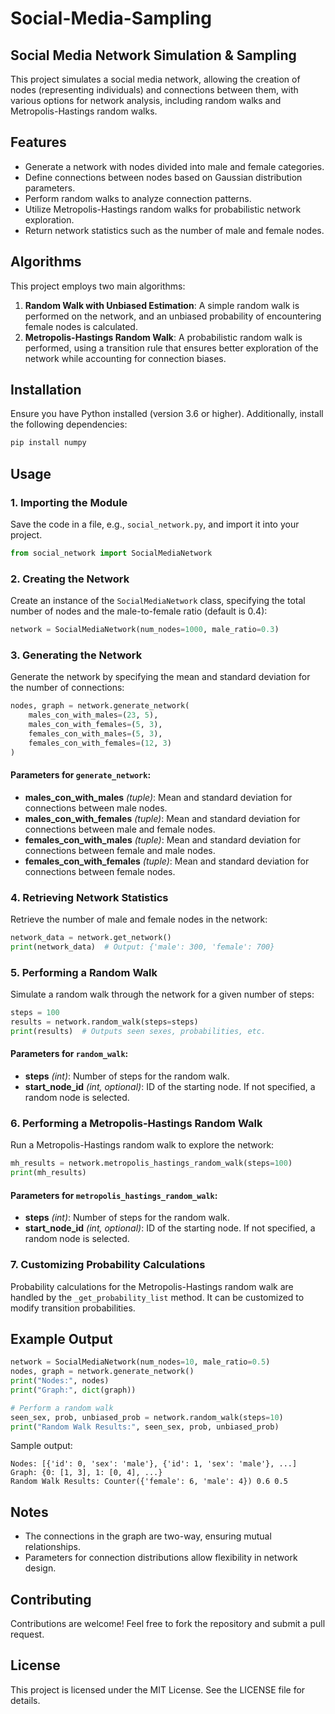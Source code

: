 # Social-Media-Sampling
## Social Media Network Simulation & Sampling

This project simulates a social media network, allowing the creation of nodes (representing individuals) and connections between them, with various options for network analysis, including random walks and Metropolis-Hastings random walks.

## Features
- Generate a network with nodes divided into male and female categories.
- Define connections between nodes based on Gaussian distribution parameters.
- Perform random walks to analyze connection patterns.
- Utilize Metropolis-Hastings random walks for probabilistic network exploration.
- Return network statistics such as the number of male and female nodes.

## Algorithms
This project employs two main algorithms:
1. **Random Walk with Unbiased Estimation**: A simple random walk is performed on the network, and an unbiased probability of encountering female nodes is calculated.
2. **Metropolis-Hastings Random Walk**: A probabilistic random walk is performed, using a transition rule that ensures better exploration of the network while accounting for connection biases.

## Installation
Ensure you have Python installed (version 3.6 or higher). Additionally, install the following dependencies:

```bash
pip install numpy
```

## Usage

### 1. Importing the Module
Save the code in a file, e.g., `social_network.py`, and import it into your project.

```python
from social_network import SocialMediaNetwork
```

### 2. Creating the Network
Create an instance of the `SocialMediaNetwork` class, specifying the total number of nodes and the male-to-female ratio (default is 0.4):

```python
network = SocialMediaNetwork(num_nodes=1000, male_ratio=0.3)
```

### 3. Generating the Network
Generate the network by specifying the mean and standard deviation for the number of connections:

```python
nodes, graph = network.generate_network(
    males_con_with_males=(23, 5),
    males_con_with_females=(5, 3),
    females_con_with_males=(5, 3),
    females_con_with_females=(12, 3)
)
```

#### Parameters for `generate_network`:
- **males_con_with_males** *(tuple)*: Mean and standard deviation for connections between male nodes.
- **males_con_with_females** *(tuple)*: Mean and standard deviation for connections between male and female nodes.
- **females_con_with_males** *(tuple)*: Mean and standard deviation for connections between female and male nodes.
- **females_con_with_females** *(tuple)*: Mean and standard deviation for connections between female nodes.

### 4. Retrieving Network Statistics
Retrieve the number of male and female nodes in the network:

```python
network_data = network.get_network()
print(network_data)  # Output: {'male': 300, 'female': 700}
```

### 5. Performing a Random Walk
Simulate a random walk through the network for a given number of steps:

```python
steps = 100
results = network.random_walk(steps=steps)
print(results)  # Outputs seen sexes, probabilities, etc.
```

#### Parameters for `random_walk`:
- **steps** *(int)*: Number of steps for the random walk.
- **start_node_id** *(int, optional)*: ID of the starting node. If not specified, a random node is selected.

### 6. Performing a Metropolis-Hastings Random Walk
Run a Metropolis-Hastings random walk to explore the network:

```python
mh_results = network.metropolis_hastings_random_walk(steps=100)
print(mh_results)
```

#### Parameters for `metropolis_hastings_random_walk`:
- **steps** *(int)*: Number of steps for the random walk.
- **start_node_id** *(int, optional)*: ID of the starting node. If not specified, a random node is selected.

### 7. Customizing Probability Calculations
Probability calculations for the Metropolis-Hastings random walk are handled by the `_get_probability_list` method. It can be customized to modify transition probabilities.

## Example Output
```python
network = SocialMediaNetwork(num_nodes=10, male_ratio=0.5)
nodes, graph = network.generate_network()
print("Nodes:", nodes)
print("Graph:", dict(graph))

# Perform a random walk
seen_sex, prob, unbiased_prob = network.random_walk(steps=10)
print("Random Walk Results:", seen_sex, prob, unbiased_prob)
```

Sample output:
```
Nodes: [{'id': 0, 'sex': 'male'}, {'id': 1, 'sex': 'male'}, ...]
Graph: {0: [1, 3], 1: [0, 4], ...}
Random Walk Results: Counter({'female': 6, 'male': 4}) 0.6 0.5
```

## Notes
- The connections in the graph are two-way, ensuring mutual relationships.
- Parameters for connection distributions allow flexibility in network design.

## Contributing
Contributions are welcome! Feel free to fork the repository and submit a pull request.

## License
This project is licensed under the MIT License. See the LICENSE file for details.

